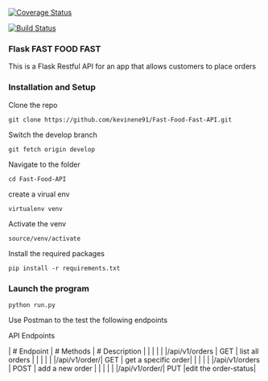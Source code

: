 

[![Coverage Status](https://coveralls.io/repos/github/kevinene91/Fast-Food-Fast-API/badge.svg?branch=develop )](https://coveralls.io/github/kevinene91/Fast-Food-Fast-API?branch=develop)

[![Build Status](https://travis-ci.org/kevinene91/Fast-Food-Fast-API.svg?branch=develop)](https://travis-ci.org/kevinene91/Fast-Food-Fast-API)

### Flask FAST FOOD FAST
This is a Flask Restful API for an app that allows customers to place orders 

### Installation and Setup 
Clone the repo 

`git clone https://github.com/kevinene91/Fast-Food-Fast-API.git`

Switch the develop branch 

`git fetch origin develop`

Navigate to the folder 

`cd Fast-Food-API`

create a virual env 

`virtualenv venv`

Activate the venv 

`source/venv/activate`

Install the required packages 

`pip install -r requirements.txt`

### Launch the program 

`python run.py`

Use Postman to the test the following endpoints 

API Endpoints 

|   # Endpoint     |  # Methods | # Description       |
|                  |            |                     | 
|/api/v1/orders    |   GET      |  list all orders    |
|                  |            |                     |
|/api/v1/order/<id>|   GET      | get a specific order|
|                  |            |                     |
|/api/v1/orders    |   POST     | add  a new order    |
|                  |            |                     |
|/api/v1/order/<id>|   PUT      |edit the order-status|
